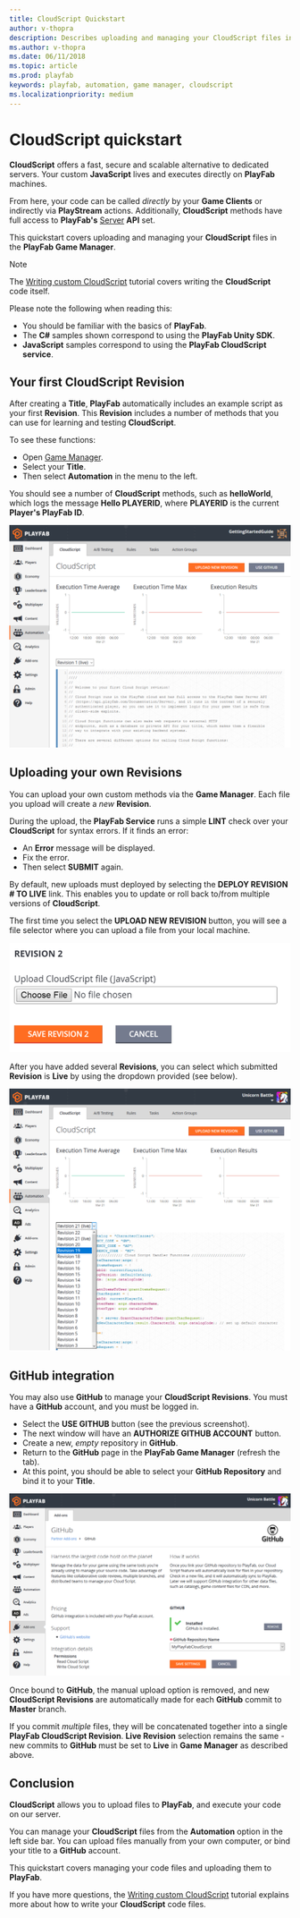 ```yaml
---
title: CloudScript Quickstart
author: v-thopra
description: Describes uploading and managing your CloudScript files in the PlayFab Game Manager.
ms.author: v-thopra
ms.date: 06/11/2018
ms.topic: article
ms.prod: playfab
keywords: playfab, automation, game manager, cloudscript
ms.localizationpriority: medium
---
```


# CloudScript quickstart

**CloudScript** offers a fast, secure and scalable alternative to dedicated servers. Your custom **JavaScript** lives and executes directly on **PlayFab** machines.

From here, your code can be called *directly* by your **Game Clients** or indirectly via **PlayStream** actions. Additionally, **CloudScript** methods have full access to **PlayFab's** [Server](../../../api-references/index.md) **API** set.

This quickstart covers uploading and managing your **CloudScript** files in the **PlayFab Game Manager**.

> [!NOTE]
> The [Writing custom CloudScript](writing-custom-cloudscript.md) tutorial covers writing the **CloudScript** code itself.

Please note the following when reading this:

- You should be familiar with the basics of **PlayFab**.
- The **C#** samples shown correspond to using the **PlayFab Unity SDK**.
- **JavaScript** samples correspond to using the **PlayFab CloudScript service**.

## Your first CloudScript Revision

After creating a **Title**, **PlayFab** automatically includes an example script as your first **Revision**. This **Revision** includes a number of methods that you can use for learning and testing **CloudScript**.

To see these functions:

- Open [Game Manager](https://developer.playfab.com/).
- Select your **Title**.
- Then select **Automation** in the menu to the left.

You should see a number of **CloudScript** methods, such as **helloWorld**, which logs the message **Hello PLAYERID**, where **PLAYERID** is the current **Player's PlayFab ID**.

![Game Manager - Automation - CloudScript](media/tutorials/game-manager-cloudscript.png)  

## Uploading your own Revisions

You can upload your own custom methods via the **Game Manager**. Each file you upload will create a *new* **Revision**.

During the upload, the **PlayFab Service** runs a simple **LINT** check over your **CloudScript** for syntax errors. If it finds an error:

- An **Error** message will be displayed.
- Fix the error.
- Then select **SUBMIT** again.

By default, new uploads must deployed by selecting the **DEPLOY REVISION # TO LIVE** link. This enables you to update or roll back to/from multiple versions of **CloudScript**.

The first time you select the **UPLOAD NEW REVISION** button, you will see a file selector where you can upload a file from your local machine.

![Game Manager - Upload CloudScript file](media/tutorials/game-manager-upload-cloudscript.png)  

After you have added several **Revisions**, you can select which submitted **Revision** is **Live** by using the dropdown provided (see below).

![Game Manager - Upload CloudScript - select revision](media/tutorials/game-manager-cloudscript-select-revision.png)  

## GitHub integration

You may also use **GitHub** to manage your **CloudScript Revisions**. You must have a **GitHub** account, and you must be logged in.

- Select the **USE GITHUB** button (see the previous screenshot).
- The next window will have an **AUTHORIZE GITHUB ACCOUNT** button.
- Create a new, *empty* repository in **GitHub**.
- Return to the **GitHub** page in the **PlayFab Game Manager** (refresh the tab).
- At this point, you should be able to select your **GitHub Repository** and bind it to your **Title**.

![Game Manager - Addons - GitHub](media/tutorials/game-manager-addons-github.png)  

Once bound to **GitHub**, the manual upload option is removed, and new **CloudScript Revisions** are automatically made for each **GitHub** commit to **Master** branch.

If you commit *multiple* files, they will be concatenated together into a single **PlayFab CloudScript Revision**. **Live Revision** selection remains the same - new commits to **GitHub** must be set to **Live** in **Game Manager** as described above.

## Conclusion

**CloudScript** allows you to upload files to **PlayFab**, and execute your code on our server. 

You can manage your **CloudScript** files from the **Automation** option in the left side bar.  You can upload files manually from your own computer, or bind your title to a **GitHub** account.

This quickstart covers managing your code files and uploading them to **PlayFab**.

If you have more questions, the [Writing custom CloudScript](writing-custom-cloudscript.md) tutorial explains more about how to write your **CloudScript** code files.
